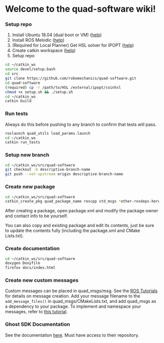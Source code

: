 # Welcome to the quad-software wiki!

### Setup repo

1. Install Ubuntu 18.04 (dual boot or VM) ([help](https://linuxhint.com/install_ubuntu_18-04_virtualbox/))
2. Install ROS Melodic ([help](http://wiki.ros.org/melodic/Installation/Ubuntu))
3. (Required for Local Planner) Get HSL solver for IPOPT ([help](http://hsl.rl.ac.uk/ipopt))
4. Create catkin workspace ([help](http://wiki.ros.org/ROS/Tutorials/InstallingandConfiguringROSEnvironment))
5. Setup repo
```bash
cd ~/catkin_ws
source devel/setup.bash
cd src
git clone https://github.com/robomechanics/quad-software.git
cd quad-software
(required) cp -r /path/to/HSL /external/ipopt/coinhsl
chmod +x setup.sh && ./setup.sh
cd ~/catkin_ws
catkin build
```

### Run tests
Always do this before pushing to any branch to confirm that tests will pass.
```bash
roslaunch quad_utils load_params.launch
cd ~/catkin_ws
catkin run_tests
```

### Setup new branch
```bash
cd ~/catkin_ws/src/quad-software
git checkout -b descriptive-branch-name
git push --set-upstream origin descriptive-branch-name
```

### Create new package
```bash
cd ~/catkin_ws/src/quad-software
catkin_create_pkg quad_package_name roscpp std_msgs *other-rosdeps-here*
```
After creating a package, open package.xml and modify the package owner and contact info to be yourself.

You can also copy and existing package and edit its contents, just be sure to update the contents fully (including the package.xml and CMake Lists.txt).

### Create documentation
```bash
cd ~/catkin_ws/src/quad-software
doxygen Doxyfile
firefox docs/index.html
```
### Create new custom messages
Custom messages can be placed in quad_msgs/msg. See the [ROS Tutorials](http://wiki.ros.org/ROS/Tutorials/CreatingMsgAndSrv) for details on message creation. Add your message filename to the `add_message_files()` in quad_msgs/CMakeLists.txt, and add quad_msgs as a dependency to your package. To implement and namespace your messages, refer to [this tutorial](http://wiki.ros.org/ROS/Tutorials/DefiningCustomMessages). 

### Ghost SDK Documentation
See the documentation [here](https://ghostusers.gitlab.io/docs/). Must have access to their repository.

